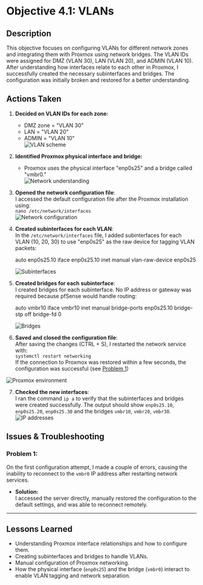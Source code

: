 # **Objective 4.1: VLANs**

## Description
This objective focuses on configuring VLANs for different network zones and integrating them with Proxmox using network bridges. The VLAN IDs were assigned for DMZ (VLAN 30), LAN (VLAN 20), and ADMIN (VLAN 10). After understanding how interfaces relate to each other in Proxmox, I successfully created the necessary subinterfaces and bridges. The configuration was initially broken and restored for a better understanding.

## Actions Taken

1. **Decided on VLAN IDs for each zone:**  
   - DMZ zone = "VLAN 30"  
   - LAN = "VLAN 20"  
   - ADMIN = "VLAN 10"  
   ![VLAN scheme](https://github.com/user-attachments/assets/bea93cfc-c317-4faa-b650-ef7f97e7f37a)

2. **Identified Proxmox physical interface and bridge:**  
   - Proxmox uses the physical interface "enp0s25" and a bridge called "vmbr0."  
   ![Network understanding](https://github.com/user-attachments/assets/7779f008-2e03-42c0-9430-01ef17071e2a)

3. **Opened the network configuration file**:  
   I accessed the default configuration file after the Proxmox installation using:  
   `nano /etc/network/interfaces`  
   ![Network configuration](https://github.com/user-attachments/assets/1a0118c3-7aa7-4bd9-b1c5-53032825dbae)

4. **Created subinterfaces for each VLAN**:  
   In the `/etc/network/interfaces` file, I added subinterfaces for each VLAN (10, 20, 30) to use "enp0s25" as the raw device for tagging VLAN packets:
   
      auto enp0s25.10
      iface enp0s25.10 inet manual
      vlan-raw-device enp0s25
   
   ![Subinterfaces](https://github.com/user-attachments/assets/4bc3dca6-72ea-4fd5-a6ad-1fc1944c9ff9)

6. **Created bridges for each subinterface**:  
I created bridges for each subinterface. No IP address or gateway was required because pfSense would handle routing:  

      auto vmbr10
      iface vmbr10 inet manual
      bridge-ports enp0s25.10
      bridge-stp off
      bridge-fd 0

   ![Bridges](https://github.com/user-attachments/assets/d688cb8f-f6ea-4c0e-93df-f7b8d40b05c5)

6. **Saved and closed the configuration file**:  
After saving the changes (CTRL + S), I restarted the network service with:  
`systemctl restart networking`  
If the connection to Proxmox was restored within a few seconds, the configuration was successful (see [Problem 1](https://github.com/sapan322/Cybersecurity-Portfolio/blob/main/Project%20Proxmox-Virtual-Network%20/Objective_4%20/README.md#problem-1))  

![Proxmox environment](https://github.com/user-attachments/assets/8fa6d1f7-50f3-4bd1-a324-848f5fbf37d5)

7. **Checked the new interfaces**:  
I ran the command `ip a` to verify that the subinterfaces and bridges were created successfully. The output should show `enp0s25.10`, `enp0s25.20`, `enp0s25.30` and the bridges `vmbr10`, `vmbr20`, `vmbr30`.  
![IP addresses](https://github.com/user-attachments/assets/d787aecd-2496-4d37-999c-2eb90e3e3ebc)

## **Issues & Troubleshooting**

### **Problem 1:**  
On the first configuration attempt, I made a couple of errors, causing the inability to reconnect to the `vmbr0` IP address after restarting network services.  
- **Solution:**  
I accessed the server directly, manually restored the configuration to the default settings, and was able to reconnect remotely.

---

## **Lessons Learned**
- Understanding Proxmox interface relationships and how to configure them.
- Creating subinterfaces and bridges to handle VLANs.
- Manual configuration of Proxmox networking.
- How the physical interface (`enp0s25`) and the bridge (`vmbr0`) interact to enable VLAN tagging and network separation.
